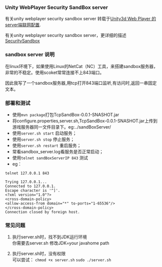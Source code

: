 ### Unity WebPlayer Security SandBox server

有关unity webplayer security sandbox server 转载于[Unity3d Web Player 的server端联网配置](http://www.cnblogs.com/funyuto/p/3216256.html).

有关unity webplayer security sandbox server，更详细的描述[SecuritySandbox](http://game.ceeger.com/Manual/SecuritySandbox.html)

### sandbox server 说明

在linux环境下，如果使用Linux的NetCat（NC）工具，来搭建sandbox服务器，非常的不稳定。使用scoket常常连接不上843端口。

因此我写了一个sandbox服务器,用tcp打开843端口监听,有访问时,返回一串固定文本。

### 部署和测试

* 使用`mvn package`打包TcpSandBox-0.0.1-SNASHOT.jar
* 将configure.properties,server.sh,TcpSandBox-0.0.1-SNASHOT.jar上传到游戏服务器同一文件目录下。eg:../sandBoxServer/
* 使用`server.sh start`   启动服务；
* 使用`server.sh stop`    停止服务；
* 使用`server.sh restart` 重启服务；
* 常看sandbox_server.log看服务是否正常启动；
* 使用`telnet sandBoxServerIP 843` 测试
* eg：
    
 ```     
 telnet 127.0.0.1 843

 Trying 127.0.0.1...
 Connected to 127.0.0.1.
 Escape character is '^]'.
 <?xml version="1.0"?>
 <cross-domain-policy>
 <allow-access-from domain="*" to-ports="1-65536"/>
 </cross-domain-policy>
 Connection closed by foreign host.
 ```    
 
### 常见问题

1. 执行server.sh时，找不到JDK运行环境  
你需要去server.sh 修改JDK=your javahome path

2. 执行server.sh时，没有权限   
可以尝试：
`chmod +x server.sh` 
`sudo ./server.sh`



 



 

  
